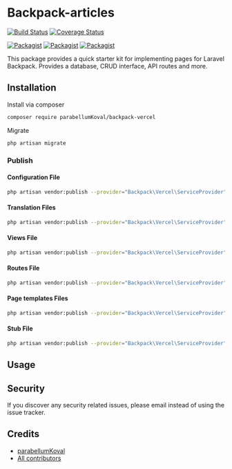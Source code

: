 # Backpack-articles

[![Build Status](https://travis-ci.org/parabellumKoval/backpack-vercel.svg?branch=master)](https://travis-ci.org/parabellumKoval/backpack-vercel)
[![Coverage Status](https://coveralls.io/repos/github/parabellumKoval/backpack-vercel/badge.svg?branch=master)](https://coveralls.io/github/parabellumKoval/backpack-vercel?branch=master)

[![Packagist](https://img.shields.io/packagist/v/parabellumKoval/backpack-vercel.svg)](https://packagist.org/packages/parabellumKoval/backpack-vercel)
[![Packagist](https://poser.pugx.org/parabellumKoval/backpack-vercel/d/total.svg)](https://packagist.org/packages/parabellumKoval/backpack-vercel)
[![Packagist](https://img.shields.io/packagist/l/parabellumKoval/backpack-vercel.svg)](https://packagist.org/packages/parabellumKoval/backpack-vercel)

This package provides a quick starter kit for implementing pages for Laravel Backpack. Provides a database, CRUD interface, API routes and more.

## Installation

Install via composer
```bash
composer require parabellumKoval/backpack-vercel
```

Migrate
```bash
php artisan migrate
```

### Publish

#### Configuration File
```bash
php artisan vendor:publish --provider="Backpack\Vercel\ServiceProvider" --tag="config"
```

#### Translation Files
```bash
php artisan vendor:publish --provider="Backpack\Vercel\ServiceProvider" --tag="trans"
```

#### Views File
```bash
php artisan vendor:publish --provider="Backpack\Vercel\ServiceProvider" --tag="views"
```

#### Routes File
```bash
php artisan vendor:publish --provider="Backpack\Vercel\ServiceProvider" --tag="routes"
```

#### Page templates Files
```bash
php artisan vendor:publish --provider="Backpack\Vercel\ServiceProvider" --tag="temps"
```

#### Stub File
```bash
php artisan vendor:publish --provider="Backpack\Vercel\ServiceProvider" --tag="stub"
```

## Usage

## Security

If you discover any security related issues, please email 
instead of using the issue tracker.

## Credits

- [parabellumKoval](https://github.com/parabellumKoval/backpack-vercel)
- [All contributors](https://github.com/parabellumKoval/backpack-vercel/graphs/contributors)
